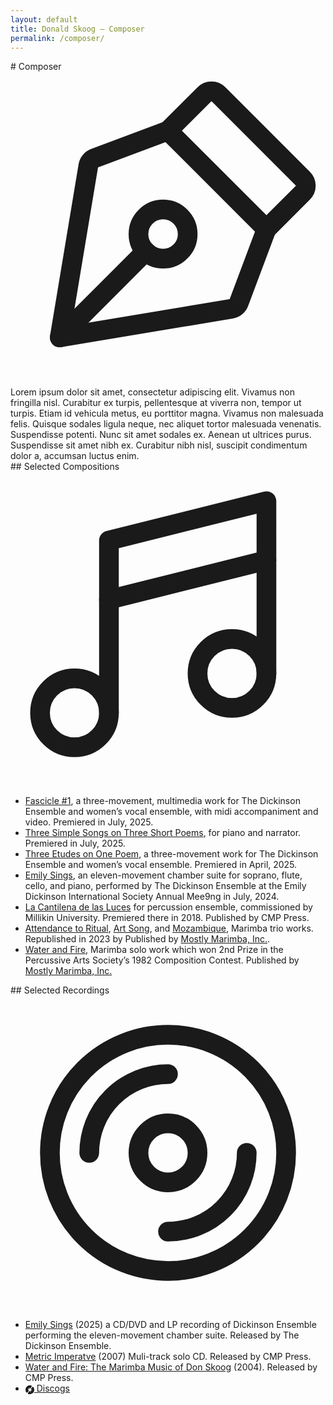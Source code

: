 ```yaml
---
layout: default
title: Donald Skoog – Composer
permalink: /composer/
---
```


<section markdown=1>
# Composer
  <div>
    <svg xmlns="http://www.w3.org/2000/svg" viewBox="0 0 256 256"><rect width="256" height="256" fill="none"/><circle cx="124" cy="132" r="20" fill="none" stroke="currentColor" stroke-linecap="round" stroke-linejoin="round" stroke-width="16"/><line x1="40.01" y1="216" x2="109.86" y2="146.14" fill="none" stroke="currentColor" stroke-linecap="round" stroke-linejoin="round" stroke-width="16"/><path d="M40,216l139.45-23.24a8,8,0,0,0,6.17-5.08L208,128,128,48,68.32,70.38a8,8,0,0,0-5.08,6.17Z" fill="none" stroke="currentColor" stroke-linecap="round" stroke-linejoin="round" stroke-width="16"/><path d="M208,128l29.66-29.66a8,8,0,0,0,0-11.31L169,18.34a8,8,0,0,0-11.31,0L128,48" fill="none" stroke="currentColor" stroke-linecap="round" stroke-linejoin="round" stroke-width="16"/></svg>
    <div>
      Lorem ipsum dolor sit amet, consectetur adipiscing elit. Vivamus non fringilla nisl. Curabitur ex turpis, pellentesque at viverra non, tempor ut turpis. Etiam id vehicula metus, eu porttitor magna. Vivamus non malesuada felis. Quisque sodales ligula neque, nec aliquet tortor malesuada venenatis. Suspendisse potenti. Nunc sit amet sodales ex. Aenean ut ultrices purus. Suspendisse sit amet nibh ex. Curabitur nibh nisl, suscipit condimentum dolor a, accumsan luctus enim.
    </div>
  </div>
## Selected Compositions
  <div>
    <svg xmlns="http://www.w3.org/2000/svg" viewBox="0 0 256 256"><rect width="256" height="256" fill="none"/><circle cx="180" cy="164" r="28" fill="none" stroke="currentColor" stroke-linecap="round" stroke-linejoin="round" stroke-width="16"/><circle cx="52" cy="196" r="28" fill="none" stroke="currentColor" stroke-linecap="round" stroke-linejoin="round" stroke-width="16"/><line x1="208" y1="72" x2="80" y2="104" fill="none" stroke="currentColor" stroke-linecap="round" stroke-linejoin="round" stroke-width="16"/><polyline points="80 196 80 56 208 24 208 164" fill="none" stroke="currentColor" stroke-linecap="round" stroke-linejoin="round" stroke-width="16"/></svg>
    <div>
      <ul>
        <li>
          <a href="https://youtu.be/QvV104uQCxU" title="Youtube video">Fascicle #1</a>, a three-movement, multimedia work for The Dickinson Ensemble and women’s vocal ensemble, with midi accompaniment and video. Premiered in July, 2025.
        </li>
        <li><u>Three Simple Songs on Three Short Poems</u>, for piano and narrator. Premiered in July, 2025.
        </li>
        <li><a href="https://youtu.be/Z4v0Kg57qHc" title="Youtube video">Three Etudes on One Poem</a>, a three-movement work for The Dickinson Ensemble and women’s vocal ensemble. Premiered in April, 2025.
        </li>
        <li><a href="https://youtu.be/ABMLlbRSXZo" title="Youtube video">Emily Sings</a>, an eleven-movement chamber suite for soprano, flute, cello, and piano, performed by The Dickinson Ensemble at the Emily Dickinson International Society Annual Mee9ng in July, 2024.
        </li>
        <li><u>La Cantilena de las Luces</u> for percussion ensemble, commissioned by Millikin University. Premiered there in 2018. Published by CMP Press.
        </li>
        <li><a href="https://www.youtube.com/watch?v=Qp-rze-ULmM&list=RDQp-rze-ULmM&start_radio=1" title="Youtube video">Attendance to Ritual</a>, <a href="https://www.youtube.com/watch?v=pvyuOSpp_KE&list=RDpvyuOSpp_KE&start_radio=1" title="Youtube video">Art Song</a>, and <a href="https://www.youtube.com/watch?v=tAXPJaf9zfM&list=RDtAXPJaf9zfM&start_radio=1" title="Youtube video">Mozambique</a>, Marimba trio works. Republished in 2023 by Published by <a href="https://www.mostlymarimba.com/composer/donald-skoog/" title="Publisher Website" target="_blank">Mostly Marimba, Inc.</a>.
        </li>
        <li><a href="https://www.youtube.com/watch?v=PDCywl5neik&list=RDPDCywl5neik&start_radio=1" title="Youtube video">Water and Fire</a>, Marimba solo work which won 2nd Prize in the Percussive Arts Society’s 1982 Composition Contest. Published by <a href="https://www.mostlymarimba.com/composer/donald-skoog/" title="Publisher Website" target="_blank">Mostly Marimba, Inc.</a></li>
      </ul>
    </div>
  </div>
## Selected Recordings
<div>
  <svg xmlns="http://www.w3.org/2000/svg" viewBox="0 0 256 256"><rect width="256" height="256" fill="none"/><circle cx="128" cy="128" r="96" fill="none" stroke="currentColor" stroke-linecap="round" stroke-linejoin="round" stroke-width="16"/><path d="M64,128a64,64,0,0,1,64-64" fill="none" stroke="currentColor" stroke-linecap="round" stroke-linejoin="round" stroke-width="16"/><path d="M192,128a64,64,0,0,1-64,64" fill="none" stroke="currentColor" stroke-linecap="round" stroke-linejoin="round" stroke-width="16"/><circle cx="128" cy="128" r="24" fill="none" stroke="currentColor" stroke-linecap="round" stroke-linejoin="round" stroke-width="16"/></svg>
  <ul>
    <li>
      <a href="https://donskoog.bandcamp.com/album/emily-sings" title="Bandcamp">Emily Sings</a> (2025) a CD/DVD and LP recording of Dickinson Ensemble performing the eleven-movement chamber suite. Released by The Dickinson Ensemble.</li>
    <li>
      <a href="https://www.youtube.com/watch?v=a6Yb5sax4dE&list=RDa6Yb5sax4dE&start_radio=1" title="Youtube video">Metric Imperatve</a> (2007) Muli-track solo CD. Released by CMP Press.</li>
    <li>
      <a href="https://www.youtube.com/watch?v=6MLIKLFp7Lg&list=RD6MLIKLFp7Lg&start_radio=1" title="Youtube video">Water and Fire: The Marimba Music of Don Skoog</a> (2004). Released by CMP Press.</li>
    <li>
      <a href="https://www.discogs.com/artist/4754554-Donald-Skoog" title="Discogs" target=_blank>
      <svg style="height: 1em; width: auto; vertical-align: middle;" fill="var(--primary-dark)" viewBox="0 0 24 24" role="img" xmlns="http://www.w3.org/2000/svg"><g id="SVGRepo_bgCarrier" stroke-width="0"></g><g id="SVGRepo_tracerCarrier" stroke-linecap="round" stroke-linejoin="round"></g><g id="SVGRepo_iconCarrier"><path d="M1.742 11.982c0-5.668 4.61-10.278 10.276-10.278 1.824 0 3.537.48 5.025 1.317l.814-1.488A11.914 11.914 0 0 0 12.19.003h-.195C5.41.013.072 5.31 0 11.885V12a11.983 11.983 0 0 0 3.775 8.72l1.185-1.28a10.249 10.249 0 0 1-3.218-7.459zm18.62-8.577-1.154 1.24a10.25 10.25 0 0 1 3.088 7.337c0 5.666-4.61 10.276-10.276 10.276-1.783 0-3.46-.456-4.922-1.258l-.854 1.522A11.946 11.946 0 0 0 12 23.998c6.626 0 12.001-5.373 12.001-12a11.977 11.977 0 0 0-3.638-8.593zM1.963 11.982a10.03 10.03 0 0 0 3.146 7.295l1.18-1.276a8.295 8.295 0 0 1-2.586-6.019c0-4.586 3.73-8.315 8.315-8.315 1.483 0 2.875.391 4.082 1.075l.835-1.526a9.973 9.973 0 0 0-4.917-1.289C6.475 1.925 1.963 6.437 1.963 11.982zm18.37 0c0 4.586-3.73 8.315-8.315 8.315a8.273 8.273 0 0 1-3.962-1.005l-.852 1.516a10.006 10.006 0 0 0 4.814 1.229c5.543 0 10.055-4.512 10.055-10.055 0-2.808-1.157-5.347-3.017-7.173l-1.183 1.274a8.282 8.282 0 0 1 2.46 5.899zm-1.948 0a6.37 6.37 0 0 1-6.365 6.364 6.329 6.329 0 0 1-3.006-.756l-.848 1.507a8.039 8.039 0 0 0 3.854.977c4.464 0 8.095-3.63 8.095-8.094a8.07 8.07 0 0 0-2.39-5.738l-1.179 1.267a6.356 6.356 0 0 1 1.839 4.473zm-14.459 0c0 2.301.967 4.382 2.515 5.858l1.173-1.27a6.344 6.344 0 0 1-1.96-4.588 6.37 6.37 0 0 1 6.364-6.364 6.32 6.32 0 0 1 3.144.835l.83-1.517a8.055 8.055 0 0 0-3.974-1.048c-4.461 0-8.092 3.63-8.092 8.094zm12.53 0a4.438 4.438 0 0 1-4.438 4.437 4.42 4.42 0 0 1-2.061-.509l-.835 1.488a6.114 6.114 0 0 0 2.896.727 6.149 6.149 0 0 0 6.143-6.143 6.123 6.123 0 0 0-1.768-4.308l-1.162 1.25a4.43 4.43 0 0 1 1.224 3.058zm-10.581 0a6.12 6.12 0 0 0 1.888 4.425l1.157-1.25.014.014a4.419 4.419 0 0 1-1.355-3.187 4.436 4.436 0 0 1 4.437-4.437 4.4 4.4 0 0 1 2.217.598l.82-1.498a6.097 6.097 0 0 0-3.037-.806c-3.384-.005-6.141 2.753-6.141 6.141zm6.68 0a.538.538 0 0 1-1.074 0 .537.537 0 1 1 1.075 0zm-3.94 0a3.4 3.4 0 1 1 6.801 0 3.4 3.4 0 0 1-6.8 0zm.149 0a3.256 3.256 0 0 0 3.252 3.252 3.255 3.255 0 0 0 3.254-3.252 3.253 3.253 0 1 0-6.506 0z"></path></g></svg>
      Discogs</a></li>
    </ul>
  </div>
</section>
